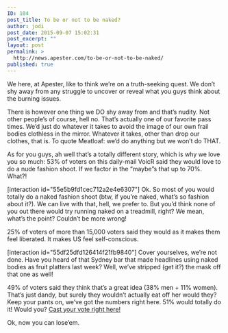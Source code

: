 ```yaml
---
ID: 104
post_title: To be or not to be naked?
author: jodi
post_date: 2015-09-07 15:02:31
post_excerpt: ""
layout: post
permalink: >
  http://news.apester.com/to-be-or-not-to-be-naked/
published: true
---
```

We here, at Apester, like to think we’re on a truth-seeking quest. We don’t shy away from any struggle to uncover or reveal what you guys think about the burning issues.

There is however one thing we DO shy away from and that’s nudity. Not other people’s of course, hell no. That’s actually one of our favorite pass times. We’d just do whatever it takes to avoid the image of our own frail bodies clothless in the mirror. Whatever it takes, other than drop our clothes, that is. To quote Meatloaf: we’d do anything but we won’t do THAT.

As for you guys, ah well that’s a totally different story, which is why we love you so much: 53% of voters on this daily-mail VoicR said they would love to do a nude fashion shoot. If we factor in the “maybe”s that up to 70%. What?!

[interaction id="55e5b9fd1cec712a2e4e6307"]
Ok. So most of you would totally do a naked fashion shoot (btw, if you’re naked, what’s so fashion about it?). We can live with that, hell, we prefer to. But you’d think none of you out there would try running naked on a treadmill, right? We mean, what’s the point? Couldn’t be more wrong!

25% of voters of more than 15,000 voters said they would as it makes them feel liberated. It makes US feel self-conscious.

[interaction id="55df25dfd126414f21fb9840"]
Cover yourselves, we’re not done. Have you heard of that Sydney bar that made headlines using naked bodies as fruit platters last week? Well, we’ve stripped (get it?) the mask off that one as well!

49% of voters said they think that’s a great idea (38% men + 11% women). That’s just dandy, but surely they wouldn’t actually eat off her would they? Keep your pants on, we’ve got the numbers right here. 51% would totally do it! Would you? <a href="http://tuko.co.ke/34880-photos-bar-sparks-outrage-serving-meals-naked-women.html" target="_blank">Cast your vote right here!</a>

Ok, now you can lose’em.